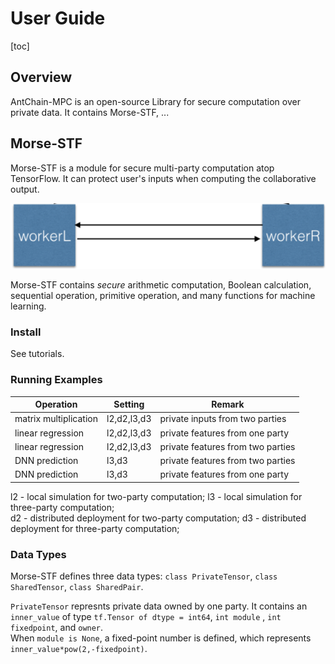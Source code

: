 # User Guide
[toc]


## Overview
AntChain-MPC is an open-source Library for secure computation over private data. It contains Morse-STF, ...


## Morse-STF
Morse-STF is a module for secure multi-party computation atop TensorFlow. It can protect user's inputs when computing the collaborative output.

![two-party](topology_2parties.png "secure two-party computation")

Morse-STF contains *secure* arithmetic computation, Boolean calculation, sequential operation, primitive operation, and many functions for machine learning.


### Install
See tutorials.


### Running Examples 

|  Operation             | Setting     |          Remark                    |
|  ---                   | ---         |    ---                             | 
| matrix multiplication  | l2,d2,l3,d3 | private inputs from two parties    |
| linear regression      | l2,d2,l3,d3 | private features from one party    |
| linear regression      | l2,d2,l3,d3 | private features from two parties  |
| DNN prediction         | l3,d3       | private features from two parties  |
| DNN prediction         | l3,d3       | private features from one party    |

l2 - local simulation for two-party computation; l3 - local simulation for three-party computation;   
d2 - distributed deployment for two-party computation; d3 - distributed deployment for three-party computation; 

### Data Types
Morse-STF defines three data types: `class PrivateTensor`, `class SharedTensor`, `class SharedPair`.

`PrivateTensor` represnts private data owned by one party. It contains an `inner_value` of type `tf.Tensor of dtype = int64`, `int module` , `int fixedpoint`, and `owner`.  
When `module is None`, a fixed-point number is defined, which represents `inner_value*pow(2,-fixedpoint)`.


